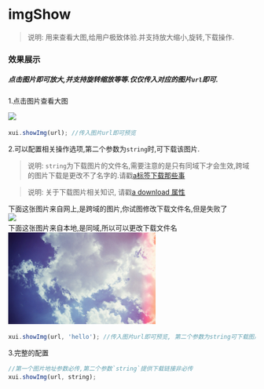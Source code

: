 <link rel="stylesheet" type="text/css" href="../assets/xui.css">
<script type="text/javascript" src="../assets/xui.js"></script>

# imgShow

>说明: 用来查看大图,给用户极致体验.并支持放大缩小,旋转,下载操作.


### 效果展示

##### 点击图片即可放大,并支持旋转缩放等等.仅仅传入对应的图片`url`即可.

1.点击图片查看大图
<div>
	<img id="showImg" style="width: 300px" src="http://img.infinitynewtab.com/wallpaper/2811.jpg">
</div>

<script type="text/javascript">
document.getElementById('showImg').onclick = function(e){
	xui.showImg(e.target.src);
};
</script>

```js
xui.showImg(url); //传入图片url即可预览
```

2.可以配置相关操作选项,第二个参数为`string`时,可下载该图片.
>说明: `string`为下载图片的文件名,需要注意的是只有同域下才会生效,跨域的图片下载是更改不了名字的.请戳[a标签下载那些事](http://xumengzi.top/)

>说明: 关于下载图片相关知识, 请戳[a download 属性](http://www.w3school.com.cn/tags/att_a_download.asp)

<div>
	<div>下面这张图片来自网上,是跨域的图片,你试图修改下载文件名,但是失败了</div>
	<img id="showImg1" style="width: 300px" src="http://img.infinitynewtab.com/wallpaper/2811.jpg">
	<div>下面这张图片来自本地,是同域,所以可以更改下载文件名</div>
	<img id="showImg2" style="width: 300px" src="../img/test.jpg">
</div>

<script type="text/javascript">
document.getElementById('showImg1').onclick = function(e){
	xui.showImg(e.target.src, 'hello');
};
document.getElementById('showImg2').onclick = function(e){
	xui.showImg(e.target.src, 'hello');
};
</script>

```js
xui.showImg(url, 'hello'); //传入图片url即可预览, 第二个参数为string可下载图片
```

3.完整的配置
```js
//第一个图片地址参数必传,第二个参数`string`提供下载链接非必传
xui.showImg(url, string);
```